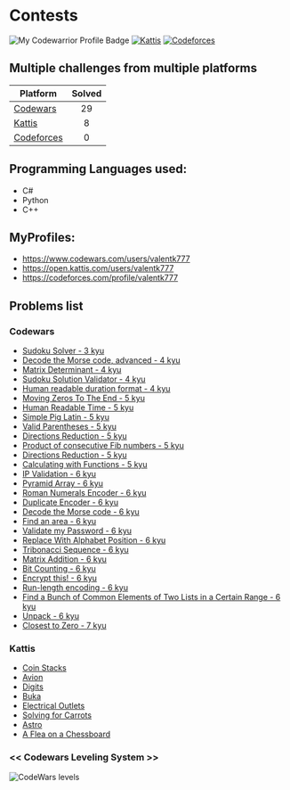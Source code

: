 # Contests

![My Codewarrior Profile Badge](https://www.codewars.com/users/valentk777/badges/micro)
[![Kattis](https://img.shields.io/badge/Kattis-23.9-COLOR.svg)](https://open.kattis.com/users/valentk777)
[![Codeforces](https://img.shields.io/badge/Codeforces-934-COLOR.svg)](https://codeforces.com/profile/valentk777)

## Multiple challenges from multiple platforms

| Platform                                                                      | Solved | 
|-------------------------------------------------------------------------------|:------:|
| [Codewars](https://github.com/valentk777/Contests/tree/master/Codewars)       |   29   |
| [Kattis](https://github.com/valentk777/Contests/tree/master/Kattis)           |   8    | 
| [Codeforces](https://github.com/valentk777/Contests/tree/master/Codeforces)   |   0    | 


## Programming Languages used:
* C#
* Python
* C++

## MyProfiles:
* https://www.codewars.com/users/valentk777
* https://open.kattis.com/users/valentk777
* https://codeforces.com/profile/valentk777

## Problems list

### Codewars

* [Sudoku Solver - 3 kyu](https://www.codewars.com/kata/5296bc77afba8baa690002d7)
* [Decode the Morse code, advanced - 4 kyu](https://www.codewars.com/kata/54b72c16cd7f5154e9000457)
* [Matrix Determinant - 4 kyu](https://www.codewars.com/kata/52a382ee44408cea2500074c)
* [Sudoku Solution Validator - 4 kyu](https://www.codewars.com/kata/529bf0e9bdf7657179000008)
* [Human readable duration format - 4 kyu](https://www.codewars.com/kata/52742f58faf5485cae000b9a)
* [Moving Zeros To The End - 5 kyu](https://www.codewars.com/kata/52597aa56021e91c93000cb0)
* [Human Readable Time - 5 kyu](https://www.codewars.com/kata/52685f7382004e774f0001f7)
* [Simple Pig Latin - 5 kyu](https://www.codewars.com/kata/520b9d2ad5c005041100000f)
* [Valid Parentheses - 5 kyu](https://www.codewars.com/kata/52774a314c2333f0a7000688)
* [Directions Reduction - 5 kyu](https://www.codewars.com/kata/550f22f4d758534c1100025a)
* [Product of consecutive Fib numbers - 5 kyu](https://www.codewars.com/kata/5541f58a944b85ce6d00006a)
* [Directions Reduction - 5 kyu](https://www.codewars.com/kata/550f22f4d758534c1100025a)
* [Calculating with Functions - 5 kyu](https://www.codewars.com/kata/525f3eda17c7cd9f9e000b39)
* [IP Validation - 6 kyu](https://www.codewars.com/kata/515decfd9dcfc23bb6000006)
* [Pyramid Array - 6 kyu](https://www.codewars.com/kata/515f51d438015969f7000013)
* [Roman Numerals Encoder - 6 kyu](https://www.codewars.com/kata/51b62bf6a9c58071c600001b)
* [Duplicate Encoder - 6 kyu](https://www.codewars.com/kata/54b42f9314d9229fd6000d9c)
* [Decode the Morse code - 6 kyu](https://www.codewars.com/kata/54b724efac3d5402db00065e)
* [Find an area - 6 kyu](https://www.codewars.com/kata/59b166f0a35510270800018d)
* [Validate my Password - 6 kyu](https://www.codewars.com/kata/59c01248bf10a47bd1000046)
* [Replace With Alphabet Position - 6 kyu](https://www.codewars.com/kata/546f922b54af40e1e90001da)
* [Tribonacci Sequence - 6 kyu](https://www.codewars.com/kata/556deca17c58da83c00002db)
* [Matrix Addition - 6 kyu](https://www.codewars.com/kata/526233aefd4764272800036f)
* [Bit Counting - 6 kyu](https://www.codewars.com/kata/526571aae218b8ee490006f4)
* [Encrypt this! - 6 kyu](https://www.codewars.com/kata/5848565e273af816fb000449)
* [Run-length encoding - 6 kyu](https://www.codewars.com/kata/546dba39fa8da224e8000467)
* [Find a Bunch of Common Elements of Two Lists in a Certain Range - 6 kyu](https://www.codewars.com/kata/58161c5ac7e37d17fc00002f)
* [Unpack - 6 kyu](https://www.codewars.com/kata/56ee74e7fd6a2c3c7800037e)
* [Closest to Zero - 7 kyu](https://www.codewars.com/kata/59887207635904314100007b)


### Kattis
* [Coin Stacks](https://ncpc20.kattis.com/problems/coinstacks)
* [Avion](https://open.kattis.com/problems/avion)
* [Digits](https://open.kattis.com/problems/digits)
* [Buka](https://open.kattis.com/problems/buka)
* [Electrical Outlets](https://open.kattis.com/problems/electricaloutlets)
* [Solving for Carrots](https://open.kattis.com/problems/carrots)
* [Astro](https://open.kattis.com/problems/astro)
* [A Flea on a Chessboard](https://open.kattis.com/problems/fleaonachessboard)





### << Codewars Leveling System >>

![CodeWars levels](https://i.imgur.com/Vm77XMv.png)

